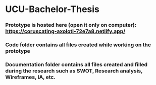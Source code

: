 # UCU-Bachelor-Thesis

### Prototype is hosted here (open it only on computer): https://coruscating-axolotl-72e7a8.netlify.app/

### Code folder contains all files created while working on the prototype

### Documentation folder contains all files created and filled during the research such as SWOT, Research analysis, Wireframes, IA, etc.
